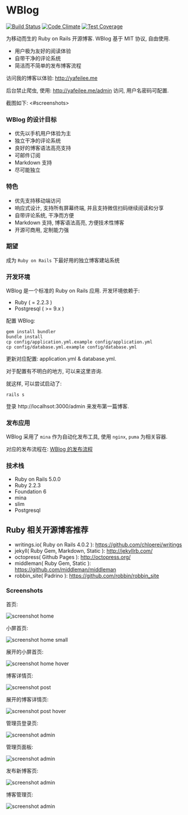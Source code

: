 WBlog
=======
[![Build Status](https://travis-ci.org/windy/wblog.svg?branch=master)](https://travis-ci.org/windy/wblog)
[![Code Climate](https://codeclimate.com/github/windy/wblog.png)](https://codeclimate.com/github/windy/wblog)
[![Test Coverage](https://codeclimate.com/github/windy/wblog/coverage.png)](https://codeclimate.com/github/windy/wblog)

为移动而生的 Ruby on Rails 开源博客. WBlog 基于 MIT 协议, 自由使用.

* 用户极为友好的阅读体验
* 自带干净的评论系统
* 简洁而不简单的发布博客流程

访问我的博客以体验: <http://yafeilee.me>

后台禁止爬虫, 使用: <http://yafeilee.me/admin> 访问, 用户名密码可配置.

截图如下: <#screenshots>


### WBlog 的设计目标

* 优先以手机用户体验为主
* 独立干净的评论系统
* 良好的博客语法高亮支持
* 可邮件订阅
* Markdown 支持
* 尽可能独立

### 特色

* 优先支持移动端访问
* 响应式设计, 支持所有屏幕终端, 并且支持微信扫码继续阅读和分享
* 自带评论系统, 干净而方便
* Markdown 支持, 博客语法高亮, 方便技术性博客
* 开源可商用, 定制能力强

### 期望

成为 `Ruby on Rails` 下最好用的独立博客建站系统

### 开发环境

WBlog 是一个标准的 Ruby on Rails 应用. 开发环境依赖于:

* Ruby ( = 2.2.3 )
* Postgresql ( >= 9.x )

配置 WBlog:

  ```shell
  gem install bundler
  bundle install
  cp config/application.yml.example config/application.yml
  cp config/database.yml.example config/database.yml
  ```

  更新对应配置: application.yml & database.yml.

  对于配置有不明白的地方, 可以来这里咨询.

就这样, 可以尝试启动了:

  ```shell
  rails s
  ```

登录 http://localhsot:3000/admin 来发布第一篇博客.

### 发布应用

WBlog 采用了 `mina` 作为自动化发布工具, 使用 `nginx`, `puma` 为相关容器.

对应的发布流程在: [WBlog 的发布流程](https://github.com/windy/wblog/wiki)

### 技术栈

* Ruby on Rails 5.0.0
* Ruby 2.2.3
* Foundation 6
* mina
* slim
* Postgresql


## Ruby 相关开源博客推荐

* writings.io( Ruby on Rails 4.0.2 ): <https://github.com/chloerei/writings>
* jekyll( Ruby Gem, Markdown, Static ): <http://jekyllrb.com/>
* octopress( Github Pages ): <http://octopress.org/>
* middleman( Ruby Gem, Static ): <https://github.com/middleman/middleman>
* robbin_site( Padrino ): <https://github.com/robbin/robbin_site>

### Screenshots

首页:

![screenshot home](https://github.com/windy/wblog/raw/master/doc/wblog_s/home.png)

小屏首页:

![screenshot home small](https://github.com/windy/wblog/raw/master/doc/wblog_s/home-small.png)

展开的小屏首页:

![screenshot home hover](https://github.com/windy/wblog/raw/master/doc/wblog_s/home-small-hover.png)

博客详情页:

![screenshot post](https://github.com/windy/wblog/raw/master/doc/wblog_s/post.png)

展开的博客详情页:

![screenshot post hover](https://github.com/windy/wblog/raw/master/doc/wblog_s/post-hover.png)

管理员登录页:

![screenshot admin](https://github.com/windy/wblog/raw/master/doc/wblog_s/admin-login.png)

管理页面板:

![screenshot admin](https://github.com/windy/wblog/raw/master/doc/wblog_s/admin-dashboard.png)

发布新博客页:

![screenshot admin](https://github.com/windy/wblog/raw/master/doc/wblog_s/admin-post.png)

博客管理页:

![screenshot admin](https://github.com/windy/wblog/raw/master/doc/wblog_s/admin-posts.png)
